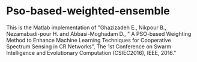 # Pso-based-weighted-ensemble
This is the Matlab implementation of "Ghazizadeh E., Nikpour B., Nezamabadi-pour H. and Abbasi-Moghadam D., ” A PSO-based Weighting Method to Enhance Machine Learning Techniques for Cooperative Spectrum Sensing in CR Networks”, The 1st  Conference on Swarm Intelligence and Evolutionary Computation (CSIEC2016), IEEE, 2016." 
